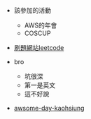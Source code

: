 - 該參加的活動
    - AWS的年會
    - COSCUP

- [刷題網站leetcode](https://leetcode.com/)

- bro
    - 坑很深
    - 第一是英文
    - 這不好說



- [awsome-day-kaohsiung](https://aws.amazon.com/tw/events/awsome-day-kaohsiung/?sc_channel=em&sc_campaign=%7B%7Bprogram.name%7D%7D&sc_publisher=aws&sc_medium=em_%7B%7Bcampaign.id%7D%7D&sc_content=field_ev_field&sc_country=tw&sc_geo=chna&sc_category=mult&sc_outcome=field&trkCampaign=awsome-day-taiwan-16&trk=invite1&mkt_tok=eyJpIjoiTlRVd016TTRNekk0WkRWbCIsInQiOiIxTkVVNXhBTGVmdzFUYzc1a1M0SituUkNidlpyZCtvbXgrT0lXTTNaanp3akpRT2phR25SdFlXdFN5dGluRnVLbk1hZjBLV3JPT2hPdWgzcDExXC9kclNBaGpxZktQNVRqdUx2TDhKVHR5UUNsOW5oOW10VFByR25PMDd2eUZUZXhSY2VqNDc2RkhwdFpmMzVYMDVRVmFBPT0ifQ%3D%3D)